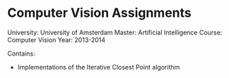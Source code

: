 Computer Vision Assignments
===============
University: University of Amsterdam
Master: Artificial Intelligence
Course: Computer Vision
Year: 2013-2014

Contains:
- Implementations of the Iterative Closest Point algorithm
